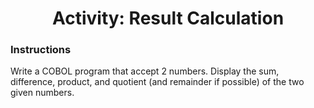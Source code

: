  **<h1 align="center">Activity: Result Calculation</h1>**

### Instructions
Write a COBOL program that accept 2 numbers. Display the sum, difference, product, and quotient (and remainder if possible) of the two given numbers.

